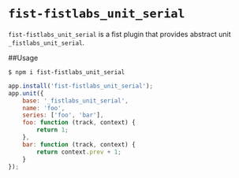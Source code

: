 ```fist-fistlabs_unit_serial```
=========

```fist-fistlabs_unit_serial``` is a fist plugin that provides abstract unit ```_fistlabs_unit_serial```.

##Usage

```
$ npm i fist-fistlabs_unit_serial
```

```js
app.install('fist-fistlabs_unit_serial');
app.unit({
    base: '_fistlabs_unit_serial',
    name: 'foo',
    series: ['foo', 'bar'],
    foo: function (track, context) {
        return 1;
    },
    bar: function (track, context) {
        return context.prev + 1;
    }
});
```
